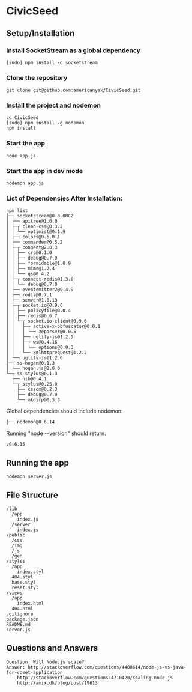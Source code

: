 # CivicSeed

## Setup/Installation

### Install SocketStream as a global dependency

    [sudo] npm install -g socketstream

### Clone the repository

    git clone git@github.com:americanyak/CivicSeed.git

### Install the project and nodemon

    cd CivicSeed
    [sudo] npm install -g nodemon
    npm install

### Start the app

    node app.js

### Start the app in dev mode

    nodemon app.js

### List of Dependencies After Installation:

    npm list
    ├─┬ socketstream@0.3.0RC2 
    │ ├── apitree@1.0.0 
    │ ├─┬ clean-css@0.3.2 
    │ │ └── optimist@0.1.9 
    │ ├── colors@0.6.0-1 
    │ ├── commander@0.5.2 
    │ ├─┬ connect@2.0.3 
    │ │ ├── crc@0.1.0 
    │ │ ├── debug@0.7.0 
    │ │ ├── formidable@1.0.9 
    │ │ ├── mime@1.2.4 
    │ │ └── qs@0.4.2 
    │ ├─┬ connect-redis@1.3.0 
    │ │ └── debug@0.7.0 
    │ ├── eventemitter2@0.4.9 
    │ ├── redis@0.7.1 
    │ ├── semver@1.0.13 
    │ ├─┬ socket.io@0.9.6 
    │ │ ├── policyfile@0.0.4 
    │ │ ├── redis@0.6.7 
    │ │ └─┬ socket.io-client@0.9.6 
    │ │   ├─┬ active-x-obfuscator@0.0.1 
    │ │   │ └── zeparser@0.0.5 
    │ │   ├── uglify-js@1.2.5 
    │ │   ├─┬ ws@0.4.16 
    │ │   │ └── options@0.0.3 
    │ │   └── xmlhttprequest@1.2.2 
    │ └── uglify-js@1.2.6 
    ├─┬ ss-hogan@0.1.3 
    │ └── hogan.js@2.0.0 
    └─┬ ss-stylus@0.1.3 
      ├── nib@0.4.1 
      └─┬ stylus@0.25.0 
        ├── cssom@0.2.3 
        ├── debug@0.7.0 
        └── mkdirp@0.3.3 

Global dependencies should include nodemon:

    ├── nodemon@0.6.14 

Running "node --version" should return:

    v0.6.15

## Running the app

    nodemon server.js

## File Structure

    /lib 
      /app 
        index.js 
      /server 
        index.js 
    /public 
      /css 
      /img 
      /js 
      /gen 
    /styles 
      /app 
        index.styl 
      404.styl 
      base.styl 
      reset.styl 
    /views 
      /app 
        index.html 
      404.html 
    .gitignore 
    package.json 
    README.md 
    server.js

## Questions and Answers

    Question: Will Node.js scale?
    Answer: http://stackoverflow.com/questions/4488614/node-js-vs-java-for-comet-application
        http://stackoverflow.com/questions/4710420/scaling-node-js
        http://amix.dk/blog/post/19613